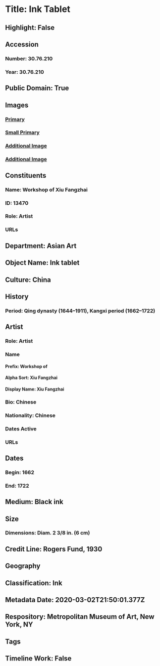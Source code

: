 # Title: Ink Tablet
## Highlight: False
## Accession
### Number: 30.76.210
### Year: 30.76.210
## Public Domain: True
## Images
### [Primary](https://images.metmuseum.org/CRDImages/as/original/30_76_210_O2.jpg)
### [Small Primary](https://images.metmuseum.org/CRDImages/as/web-large/30_76_210_O2.jpg)
### [Additional Image](https://images.metmuseum.org/CRDImages/as/original/30_76_210_O1.jpg)
### [Additional Image](https://images.metmuseum.org/CRDImages/as/original/30_76_209_210.jpg)
## Constituents
### Name: Workshop of Xiu Fangzhai
### ID: 13470
### Role: Artist
### URLs
## Department: Asian Art
## Object Name: Ink tablet
## Culture: China
## History
### Period: Qing dynasty (1644–1911), Kangxi period (1662–1722)
## Artist
### Role: Artist
### Name
#### Prefix: Workshop of
#### Alpha Sort: Xiu Fangzhai
#### Display Name: Xiu Fangzhai
### Bio: Chinese
### Nationality: Chinese
### Dates Active
### URLs
## Dates
### Begin: 1662
### End: 1722
## Medium: Black ink
## Size
### Dimensions: Diam. 2 3/8 in. (6 cm)
## Credit Line: Rogers Fund, 1930
## Geography
## Classification: Ink
## Metadata Date: 2020-03-02T21:50:01.377Z
## Respository: Metropolitan Museum of Art, New York, NY
## Tags
## Timeline Work: False